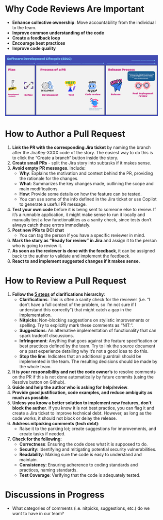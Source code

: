 # Why Code Reviews Are Important

- **Enhance collective ownership**: Move accountability from the individual to the team.
- **Improve common understanding of the code**
- **Create a feedback loop**
- **Encourage best practices**
- **Improve code quality**

![SDLC](assets/SDLC.png)

# How to Author a Pull Request

1. **Link the PR with the corresponding Jira ticket** by naming the branch after the JiraKey-XXXX code of the story. The easiest way to do this is to click the “Create a branch“ button inside the story.
2. **Create small PRs** - split the Jira story into subtasks if it makes sense.
3. **Avoid empty PR messages**. Include:
   - **Why**: Explains the motivation and context behind the PR, providing the rationale for the changes.
   - **What**: Summarizes the key changes made, outlining the scope and main modifications.
   - **How**: Provide some details on how the feature can be tested.
   - You can use some of the info defined in the Jira ticket or use Copilot to generate a useful PR message.
4. **Test your own code** before it is being sent to someone else to review. If it’s a runnable application, it might make sense to run it locally and manually test a few functionalities as a sanity check, since tests don’t always catch these errors immediately.
5. **Post new PRs to DCI chat**
   - You can tag the person if you have a specific reviewer in mind.
6. **Mark the story as “Ready for review” in Jira** and assign it to the person who is going to review it.
7. **As soon as the reviewer is done with the feedback**, it can be assigned back to the author to validate and implement the feedback.
8. **React to and implement suggested changes if it makes sense.**

# How to Review a Pull Request

1. **Follow the [5 steps](https://blog.shimin.io/are-code-reviews-crippling-your-delivery-process-how-categorizing-your-code-review-comments-can-speed-things-up) of clarifications hierarchy**:
   - **Clarifications**: This is often a sanity check for the reviewer (i.e. “I don’t have a full context of the problem, so I’m not sure if I understand this correctly”) that might catch a gap in the implementation.
   - **Nitpicks**: Non-blocking suggestions on stylistic improvements or spelling. Try to explicitly mark these comments as “NIT:”.
   - **Suggestions**: An alternative implementation of functionality that can spark tradeoff discussions.
   - **Infringement**: Anything that goes against the feature specification or best practices defined by the team. Try to link the source document or a past experience detailing why it’s not a good idea to do this.
   - **Stop the line**: Indicates that an additional guardrail should be implemented in the team. The resulting decisions should be made by the whole team.
2. **It is your responsibility and not the code owner’s** to resolve comments on the PR if this is not done automatically by future commits (using the Resolve button on Github).
3. **Guide and help the author who is asking for help/review**.
4. **Provide good justification, code examples, and reduce ambiguity as much as possible**.
5. **Unless you know a better solution to implement new features, don't block the author**. If you know it is not best practice, you can flag it and create a Jira ticket to improve technical debt. However, as long as the code works, it should not block or delay the release.
6. **Address nitpicking comments (tech debt)**:
   - Raise it to the parking lot; create suggestions for improvements, and create tasks if needed.
7. **Check for the following**:
   - **Correctness**: Ensuring the code does what it is supposed to do.
   - **Security**: Identifying and mitigating potential security vulnerabilities.
   - **Readability**: Making sure the code is easy to understand and maintain.
   - **Consistency**: Ensuring adherence to coding standards and practices, naming standards.
   - **Test Coverage**: Verifying that the code is adequately tested.

# Discussions in Progress

- What categories of comments (i.e. nitpicks, suggestions, etc.) do we want to have in our team?
